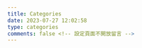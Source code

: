 ```yaml
---
title: Categories
date: 2023-07-27 12:02:58
type: categories
comments: false <!-- 設定頁面不開放留言 -->
---
```

